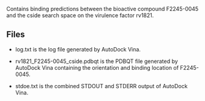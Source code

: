 Contains binding predictions between the bioactive compound F2245-0045 and the cside search space on the virulence factor rv1821.

## Files

- log.txt is the log file generated by AutoDock Vina.

- rv1821_F2245-0045_cside.pdbqt is the PDBQT file generated by AutoDock Vina containing the orientation and binding location of F2245-0045.

- stdoe.txt is the combined STDOUT and STDERR output of AutoDock Vina.

